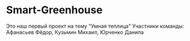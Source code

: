 # Smart-Greenhouse
Это наш первый проект на тему "Умная теплица"
Участники команды: Афанасьев Фёдор, Кузьмин Михаил, Юрченко Данила
